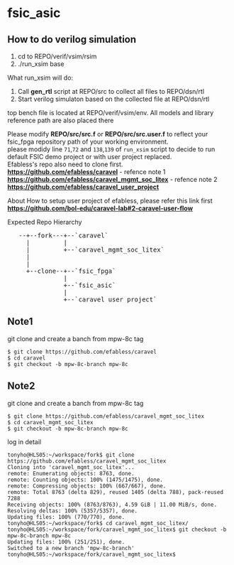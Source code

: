 # fsic_asic

## How to do verilog simulation
   1. cd to REPO/verif/vsim/rsim
   2. ./run_xsim base

   What run_xsim will do:
   1. Call **gen_rtl** script at REPO/src to collect all files to REPO/dsn/rtl
   2. Start verilog simulaton based on the collected file at REPO/dsn/rtl

   top bench file is located at REPO/verif/vsim/env.  All models and library reference path are also placed there

   Please modify **REPO/src/src.f** or **REPO/src/src.user.f** to reflect your fsic_fpga repository path of your working environment.     
   please modidy line `71`,`72` and `138`,`139` of `run_xsim` script to decide to run default FSIC demo project or with user project replaced.  
   Efabless's repo also need to clone first.  
   **https://github.com/efabless/caravel** - refence note 1
   **https://github.com/efabless/caravel_mgmt_soc_litex** - refence note 2
   **https://github.com/efabless/caravel_user_project**  

   About How to setup user project of efabless, please refer this link first
   **https://github.com/bol-edu/caravel-lab#2-caravel-user-flow**  

   Expected Repo Hierarchy  
   <pre>
   --+--fork---+--`caravel`  
     |         |
     |         +--`caravel_mgmt_soc_litex`
     |  
     |  
     +--clone--+--`fsic_fpga`  
               |  
               +--`fsic_asic`  
               |  
               +--`caravel_user_project`  
</pre>


## Note1
git clone and create a banch from mpw-8c tag
```
$ git clone https://github.com/efabless/caravel
$ cd caravel
$ git checkout -b mpw-8c-branch mpw-8c
```

## Note2
git clone and create a banch from mpw-8c tag
```
$ git clone https://github.com/efabless/caravel_mgmt_soc_litex
$ cd caravel_mgmt_soc_litex
$ git checkout -b mpw-8c-branch mpw-8c
```

log in detail
```
tonyho@HLS05:~/workspace/fork$ git clone https://github.com/efabless/caravel_mgmt_soc_litex
Cloning into 'caravel_mgmt_soc_litex'...
remote: Enumerating objects: 8763, done.
remote: Counting objects: 100% (1475/1475), done.
remote: Compressing objects: 100% (667/667), done.
remote: Total 8763 (delta 829), reused 1405 (delta 788), pack-reused 7288
Receiving objects: 100% (8763/8763), 4.59 GiB | 11.00 MiB/s, done.
Resolving deltas: 100% (5357/5357), done.
Updating files: 100% (770/770), done.
tonyho@HLS05:~/workspace/fork$ cd caravel_mgmt_soc_litex/
tonyho@HLS05:~/workspace/fork/caravel_mgmt_soc_litex$ git checkout -b mpw-8c-branch mpw-8c
Updating files: 100% (251/251), done.
Switched to a new branch 'mpw-8c-branch'
tonyho@HLS05:~/workspace/fork/caravel_mgmt_soc_litex$ 
```
